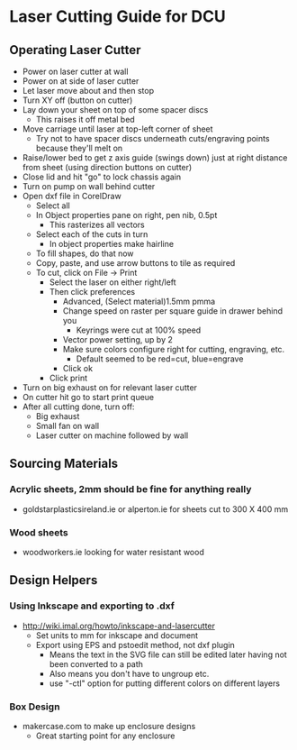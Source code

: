 # Laser Cutting Guide for DCU
## Operating Laser Cutter
* Power on laser cutter at wall
* Power on at side of laser cutter
* Let laser move about and then stop
* Turn XY off (button on cutter)
* Lay down your sheet on top of some spacer discs
  * This raises it off metal bed
* Move carriage until laser at top-left corner of sheet
  * Try not to have spacer discs underneath cuts/engraving points because they'll melt on
* Raise/lower bed to get z axis guide (swings down) just at right distance from sheet (using direction buttons on cutter)
* Close lid and hit "go" to lock chassis again
* Turn on pump on wall behind cutter
* Open dxf file in CorelDraw
  * Select all
  * In Object properties pane on right, pen nib, 0.5pt
    * This rasterizes all vectors
  * Select each of the cuts in turn
    * In object properties make hairline
  * To fill shapes, do that now
  * Copy, paste, and use arrow buttons to tile as required
  * To cut, click on File -> Print
    * Select the laser on either right/left
    * Then click preferences
      * Advanced, (Select material)1.5mm pmma
      * Change speed on raster per square guide in drawer behind you
        * Keyrings were cut at 100% speed
      * Vector power setting, up by 2
      * Make sure colors configure right for cutting, engraving, etc.
        * Default seemed to be red=cut, blue=engrave
      * Click ok
    * Click print
* Turn on big exhaust on for relevant laser cutter
* On cutter hit go to start print queue
* After all cutting done, turn off:
  * Big exhaust
  * Small fan on wall
  * Laser cutter on machine followed by wall

## Sourcing Materials

### Acrylic sheets, 2mm should be fine for anything really
* goldstarplasticsireland.ie or alperton.ie for sheets cut to 300 X 400 mm

### Wood sheets
* woodworkers.ie looking for water resistant wood

## Design Helpers

### Using Inkscape and exporting to .dxf
* http://wiki.imal.org/howto/inkscape-and-lasercutter
  * Set units to mm for inkscape and document
  * Export using EPS and pstoedit method, not dxf plugin
    * Means the text in the SVG file can still be edited later having not been converted to a path
    * Also means you don't have to ungroup etc.
    * use "-ctl" option for putting different colors on different layers

### Box Design
* makercase.com to make up enclosure designs
  * Great starting point for any enclosure
